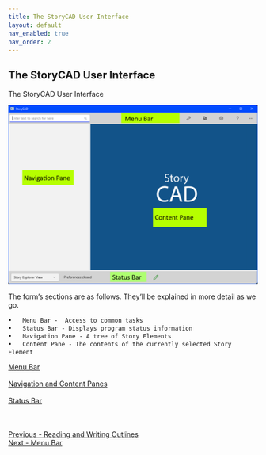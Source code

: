 ```yaml
---
title: The StoryCAD User Interface
layout: default
nav_enabled: true
nav_order: 2
---
```

## The StoryCAD User Interface ##
The StoryCAD User Interface

![](User-Interface.png)

The form’s sections are as follows. They’ll be explained in more detail as we go.

	•	Menu Bar -  Access to common tasks
	•	Status Bar - Displays program status information
	•	Navigation Pane - A tree of Story Elements
	•	Content Pane - The contents of the currently selected Story Element


[Menu Bar](Menu_Bar.md) <br/><br/>
[Navigation and  Content Panes](Navigation_and_Content_Panes.md) <br/><br/>
[Status Bar](Status_Bar.md) <br/><br/>
 <br/>
 <br/>
[Previous - Reading and Writing Outlines](Reading_and_Writing_Outlines.md) <br/>
[Next - Menu Bar](Menu_Bar.md) <br/>
